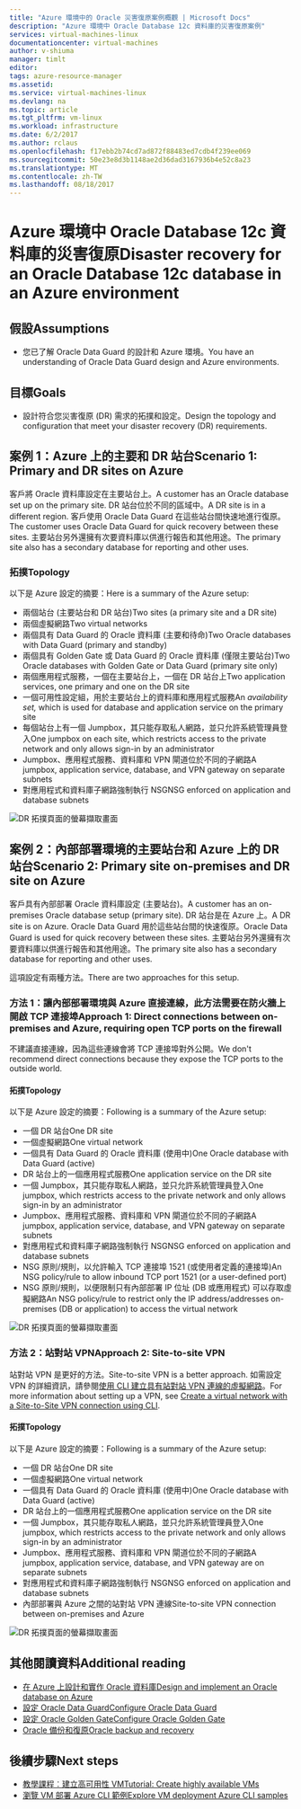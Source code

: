 ```yaml
---
title: "Azure 環境中的 Oracle 災害復原案例概觀 | Microsoft Docs"
description: "Azure 環境中 Oracle Database 12c 資料庫的災害復原案例"
services: virtual-machines-linux
documentationcenter: virtual-machines
author: v-shiuma
manager: timlt
editor: 
tags: azure-resource-manager
ms.assetid: 
ms.service: virtual-machines-linux
ms.devlang: na
ms.topic: article
ms.tgt_pltfrm: vm-linux
ms.workload: infrastructure
ms.date: 6/2/2017
ms.author: rclaus
ms.openlocfilehash: f17ebb2b74cd7ad872f88483ed7cdb4f239ee069
ms.sourcegitcommit: 50e23e8d3b1148ae2d36dad3167936b4e52c8a23
ms.translationtype: MT
ms.contentlocale: zh-TW
ms.lasthandoff: 08/18/2017
---
```

# <a name="disaster-recovery-for-an-oracle-database-12c-database-in-an-azure-environment"></a><span data-ttu-id="8e4bc-103">Azure 環境中 Oracle Database 12c 資料庫的災害復原</span><span class="sxs-lookup"><span data-stu-id="8e4bc-103">Disaster recovery for an Oracle Database 12c database in an Azure environment</span></span>

## <a name="assumptions"></a><span data-ttu-id="8e4bc-104">假設</span><span class="sxs-lookup"><span data-stu-id="8e4bc-104">Assumptions</span></span>

- <span data-ttu-id="8e4bc-105">您已了解 Oracle Data Guard 的設計和 Azure 環境。</span><span class="sxs-lookup"><span data-stu-id="8e4bc-105">You have an understanding of Oracle Data Guard design and Azure environments.</span></span>


## <a name="goals"></a><span data-ttu-id="8e4bc-106">目標</span><span class="sxs-lookup"><span data-stu-id="8e4bc-106">Goals</span></span>
- <span data-ttu-id="8e4bc-107">設計符合您災害復原 (DR) 需求的拓撲和設定。</span><span class="sxs-lookup"><span data-stu-id="8e4bc-107">Design the topology and configuration that meet your disaster recovery (DR) requirements.</span></span>

## <a name="scenario-1-primary-and-dr-sites-on-azure"></a><span data-ttu-id="8e4bc-108">案例 1：Azure 上的主要和 DR 站台</span><span class="sxs-lookup"><span data-stu-id="8e4bc-108">Scenario 1: Primary and DR sites on Azure</span></span>

<span data-ttu-id="8e4bc-109">客戶將 Oracle 資料庫設定在主要站台上。</span><span class="sxs-lookup"><span data-stu-id="8e4bc-109">A customer has an Oracle database set up on the primary site.</span></span> <span data-ttu-id="8e4bc-110">DR 站台位於不同的區域中。</span><span class="sxs-lookup"><span data-stu-id="8e4bc-110">A DR site is in a different region.</span></span> <span data-ttu-id="8e4bc-111">客戶使用 Oracle Data Guard 在這些站台間快速地進行復原。</span><span class="sxs-lookup"><span data-stu-id="8e4bc-111">The customer uses Oracle Data Guard for quick recovery between these sites.</span></span> <span data-ttu-id="8e4bc-112">主要站台另外還擁有次要資料庫以供進行報告和其他用途。</span><span class="sxs-lookup"><span data-stu-id="8e4bc-112">The primary site also has a secondary database for reporting and other uses.</span></span> 

### <a name="topology"></a><span data-ttu-id="8e4bc-113">拓撲</span><span class="sxs-lookup"><span data-stu-id="8e4bc-113">Topology</span></span>

<span data-ttu-id="8e4bc-114">以下是 Azure 設定的摘要：</span><span class="sxs-lookup"><span data-stu-id="8e4bc-114">Here is a summary of the Azure setup:</span></span>

- <span data-ttu-id="8e4bc-115">兩個站台 (主要站台和 DR 站台)</span><span class="sxs-lookup"><span data-stu-id="8e4bc-115">Two sites (a primary site and a DR site)</span></span>
- <span data-ttu-id="8e4bc-116">兩個虛擬網路</span><span class="sxs-lookup"><span data-stu-id="8e4bc-116">Two virtual networks</span></span>
- <span data-ttu-id="8e4bc-117">兩個具有 Data Guard 的 Oracle 資料庫 (主要和待命)</span><span class="sxs-lookup"><span data-stu-id="8e4bc-117">Two Oracle databases with Data Guard (primary and standby)</span></span>
- <span data-ttu-id="8e4bc-118">兩個具有 Golden Gate 或 Data Guard 的 Oracle 資料庫 (僅限主要站台)</span><span class="sxs-lookup"><span data-stu-id="8e4bc-118">Two Oracle databases with Golden Gate or Data Guard (primary site only)</span></span>
- <span data-ttu-id="8e4bc-119">兩個應用程式服務，一個在主要站台上，一個在 DR 站台上</span><span class="sxs-lookup"><span data-stu-id="8e4bc-119">Two application services, one primary and one on the DR site</span></span>
- <span data-ttu-id="8e4bc-120">一個可用性設定組，用於主要站台上的資料庫和應用程式服務</span><span class="sxs-lookup"><span data-stu-id="8e4bc-120">An *availability set,* which is used for database and application service on the primary site</span></span>
- <span data-ttu-id="8e4bc-121">每個站台上有一個 Jumpbox，其只能存取私人網路，並只允許系統管理員登入</span><span class="sxs-lookup"><span data-stu-id="8e4bc-121">One jumpbox on each site, which restricts access to the private network and only allows sign-in by an administrator</span></span>
- <span data-ttu-id="8e4bc-122">Jumpbox、應用程式服務、資料庫和 VPN 閘道位於不同的子網路</span><span class="sxs-lookup"><span data-stu-id="8e4bc-122">A jumpbox, application service, database, and VPN gateway on separate subnets</span></span>
- <span data-ttu-id="8e4bc-123">對應用程式和資料庫子網路強制執行 NSG</span><span class="sxs-lookup"><span data-stu-id="8e4bc-123">NSG enforced on application and database subnets</span></span>

![DR 拓撲頁面的螢幕擷取畫面](./media/oracle-disaster-recovery/oracle_topology_01.png)

## <a name="scenario-2-primary-site-on-premises-and-dr-site-on-azure"></a><span data-ttu-id="8e4bc-125">案例 2：內部部署環境的主要站台和 Azure 上的 DR 站台</span><span class="sxs-lookup"><span data-stu-id="8e4bc-125">Scenario 2: Primary site on-premises and DR site on Azure</span></span>

<span data-ttu-id="8e4bc-126">客戶具有內部部署 Oracle 資料庫設定 (主要站台)。</span><span class="sxs-lookup"><span data-stu-id="8e4bc-126">A customer has an on-premises Oracle database setup (primary site).</span></span> <span data-ttu-id="8e4bc-127">DR 站台是在 Azure 上。</span><span class="sxs-lookup"><span data-stu-id="8e4bc-127">A DR site is on Azure.</span></span> <span data-ttu-id="8e4bc-128">Oracle Data Guard 用於這些站台間的快速復原。</span><span class="sxs-lookup"><span data-stu-id="8e4bc-128">Oracle Data Guard is used for quick recovery between these sites.</span></span> <span data-ttu-id="8e4bc-129">主要站台另外還擁有次要資料庫以供進行報告和其他用途。</span><span class="sxs-lookup"><span data-stu-id="8e4bc-129">The primary site also has a secondary database for reporting and other uses.</span></span> 

<span data-ttu-id="8e4bc-130">這項設定有兩種方法。</span><span class="sxs-lookup"><span data-stu-id="8e4bc-130">There are two approaches for this setup.</span></span>

### <a name="approach-1-direct-connections-between-on-premises-and-azure-requiring-open-tcp-ports-on-the-firewall"></a><span data-ttu-id="8e4bc-131">方法 1：讓內部部署環境與 Azure 直接連線，此方法需要在防火牆上開啟 TCP 連接埠</span><span class="sxs-lookup"><span data-stu-id="8e4bc-131">Approach 1: Direct connections between on-premises and Azure, requiring open TCP ports on the firewall</span></span> 

<span data-ttu-id="8e4bc-132">不建議直接連線，因為這些連線會將 TCP 連接埠對外公開。</span><span class="sxs-lookup"><span data-stu-id="8e4bc-132">We don't recommend direct connections because they expose the TCP ports to the outside world.</span></span>

#### <a name="topology"></a><span data-ttu-id="8e4bc-133">拓撲</span><span class="sxs-lookup"><span data-stu-id="8e4bc-133">Topology</span></span>

<span data-ttu-id="8e4bc-134">以下是 Azure 設定的摘要：</span><span class="sxs-lookup"><span data-stu-id="8e4bc-134">Following is a summary of the Azure setup:</span></span>

- <span data-ttu-id="8e4bc-135">一個 DR 站台</span><span class="sxs-lookup"><span data-stu-id="8e4bc-135">One DR site</span></span> 
- <span data-ttu-id="8e4bc-136">一個虛擬網路</span><span class="sxs-lookup"><span data-stu-id="8e4bc-136">One virtual network</span></span>
- <span data-ttu-id="8e4bc-137">一個具有 Data Guard 的 Oracle 資料庫 (使用中)</span><span class="sxs-lookup"><span data-stu-id="8e4bc-137">One Oracle database with Data Guard (active)</span></span>
- <span data-ttu-id="8e4bc-138">DR 站台上的一個應用程式服務</span><span class="sxs-lookup"><span data-stu-id="8e4bc-138">One application service on the DR site</span></span>
- <span data-ttu-id="8e4bc-139">一個 Jumpbox，其只能存取私人網路，並只允許系統管理員登入</span><span class="sxs-lookup"><span data-stu-id="8e4bc-139">One jumpbox, which restricts access to the private network and only allows sign-in by an administrator</span></span>
- <span data-ttu-id="8e4bc-140">Jumpbox、應用程式服務、資料庫和 VPN 閘道位於不同的子網路</span><span class="sxs-lookup"><span data-stu-id="8e4bc-140">A jumpbox, application service, database, and VPN gateway on separate subnets</span></span>
- <span data-ttu-id="8e4bc-141">對應用程式和資料庫子網路強制執行 NSG</span><span class="sxs-lookup"><span data-stu-id="8e4bc-141">NSG enforced on application and database subnets</span></span>
- <span data-ttu-id="8e4bc-142">NSG 原則/規則，以允許輸入 TCP 連接埠 1521 (或使用者定義的連接埠)</span><span class="sxs-lookup"><span data-stu-id="8e4bc-142">An NSG policy/rule to allow inbound TCP port 1521 (or a user-defined port)</span></span>
- <span data-ttu-id="8e4bc-143">NSG 原則/規則，以便限制只有內部部署 IP 位址 (DB 或應用程式) 可以存取虛擬網路</span><span class="sxs-lookup"><span data-stu-id="8e4bc-143">An NSG policy/rule to restrict only the IP address/addresses on-premises (DB or application) to access the virtual network</span></span>

![DR 拓撲頁面的螢幕擷取畫面](./media/oracle-disaster-recovery/oracle_topology_02.png)

### <a name="approach-2-site-to-site-vpn"></a><span data-ttu-id="8e4bc-145">方法 2：站對站 VPN</span><span class="sxs-lookup"><span data-stu-id="8e4bc-145">Approach 2: Site-to-site VPN</span></span>
<span data-ttu-id="8e4bc-146">站對站 VPN 是更好的方法。</span><span class="sxs-lookup"><span data-stu-id="8e4bc-146">Site-to-site VPN is a better approach.</span></span> <span data-ttu-id="8e4bc-147">如需設定 VPN 的詳細資訊，請參閱[使用 CLI 建立具有站對站 VPN 連線的虛擬網路](https://docs.microsoft.com/en-us/azure/vpn-gateway/vpn-gateway-howto-site-to-site-resource-manager-cli)。</span><span class="sxs-lookup"><span data-stu-id="8e4bc-147">For more information about setting up a VPN, see [Create a virtual network with a Site-to-Site VPN connection using CLI](https://docs.microsoft.com/en-us/azure/vpn-gateway/vpn-gateway-howto-site-to-site-resource-manager-cli).</span></span>

#### <a name="topology"></a><span data-ttu-id="8e4bc-148">拓撲</span><span class="sxs-lookup"><span data-stu-id="8e4bc-148">Topology</span></span>

<span data-ttu-id="8e4bc-149">以下是 Azure 設定的摘要：</span><span class="sxs-lookup"><span data-stu-id="8e4bc-149">Following is a summary of the Azure setup:</span></span>

- <span data-ttu-id="8e4bc-150">一個 DR 站台</span><span class="sxs-lookup"><span data-stu-id="8e4bc-150">One DR site</span></span> 
- <span data-ttu-id="8e4bc-151">一個虛擬網路</span><span class="sxs-lookup"><span data-stu-id="8e4bc-151">One virtual network</span></span> 
- <span data-ttu-id="8e4bc-152">一個具有 Data Guard 的 Oracle 資料庫 (使用中)</span><span class="sxs-lookup"><span data-stu-id="8e4bc-152">One Oracle database with Data Guard (active)</span></span>
- <span data-ttu-id="8e4bc-153">DR 站台上的一個應用程式服務</span><span class="sxs-lookup"><span data-stu-id="8e4bc-153">One application service on the DR site</span></span>
- <span data-ttu-id="8e4bc-154">一個 Jumpbox，其只能存取私人網路，並只允許系統管理員登入</span><span class="sxs-lookup"><span data-stu-id="8e4bc-154">One jumpbox, which restricts access to the private network and only allows sign-in by an administrator</span></span>
- <span data-ttu-id="8e4bc-155">Jumpbox、應用程式服務、資料庫和 VPN 閘道位於不同的子網路</span><span class="sxs-lookup"><span data-stu-id="8e4bc-155">A jumpbox, application service, database, and VPN gateway are on separate subnets</span></span>
- <span data-ttu-id="8e4bc-156">對應用程式和資料庫子網路強制執行 NSG</span><span class="sxs-lookup"><span data-stu-id="8e4bc-156">NSG enforced on application and database subnets</span></span>
- <span data-ttu-id="8e4bc-157">內部部署與 Azure 之間的站對站 VPN 連線</span><span class="sxs-lookup"><span data-stu-id="8e4bc-157">Site-to-site VPN connection between on-premises and Azure</span></span>

![DR 拓撲頁面的螢幕擷取畫面](./media/oracle-disaster-recovery/oracle_topology_03.png)

## <a name="additional-reading"></a><span data-ttu-id="8e4bc-159">其他閱讀資料</span><span class="sxs-lookup"><span data-stu-id="8e4bc-159">Additional reading</span></span>

- [<span data-ttu-id="8e4bc-160">在 Azure 上設計和實作 Oracle 資料庫</span><span class="sxs-lookup"><span data-stu-id="8e4bc-160">Design and implement an Oracle database on Azure</span></span>](oracle-design.md)
- [<span data-ttu-id="8e4bc-161">設定 Oracle Data Guard</span><span class="sxs-lookup"><span data-stu-id="8e4bc-161">Configure Oracle Data Guard</span></span>](configure-oracle-dataguard.md)
- [<span data-ttu-id="8e4bc-162">設定 Oracle Golden Gate</span><span class="sxs-lookup"><span data-stu-id="8e4bc-162">Configure Oracle Golden Gate</span></span>](configure-oracle-golden-gate.md)
- [<span data-ttu-id="8e4bc-163">Oracle 備份和復原</span><span class="sxs-lookup"><span data-stu-id="8e4bc-163">Oracle backup and recovery</span></span>](oracle-backup-recovery.md)


## <a name="next-steps"></a><span data-ttu-id="8e4bc-164">後續步驟</span><span class="sxs-lookup"><span data-stu-id="8e4bc-164">Next steps</span></span>

- [<span data-ttu-id="8e4bc-165">教學課程︰建立高可用性 VM</span><span class="sxs-lookup"><span data-stu-id="8e4bc-165">Tutorial: Create highly available VMs</span></span>](../../linux/create-cli-complete.md)
- [<span data-ttu-id="8e4bc-166">瀏覽 VM 部署 Azure CLI 範例</span><span class="sxs-lookup"><span data-stu-id="8e4bc-166">Explore VM deployment Azure CLI samples</span></span>](../../linux/cli-samples.md)
